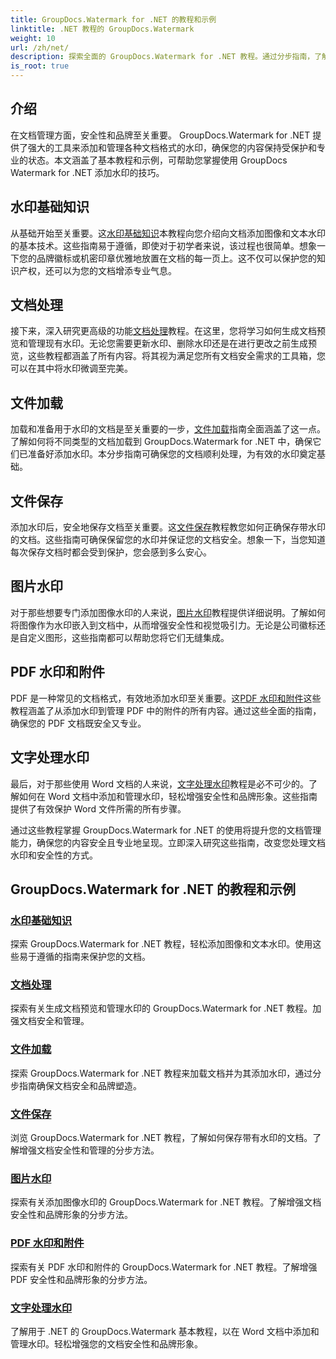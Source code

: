 ```yaml
---
title: GroupDocs.Watermark for .NET 的教程和示例
linktitle: .NET 教程的 GroupDocs.Watermark
weight: 10
url: /zh/net/
description: 探索全面的 GroupDocs.Watermark for .NET 教程。通过分步指南，了解如何添加、管理和保护各种文档格式的水印。
is_root: true
---
```

## 介绍

在文档管理方面，安全性和品牌至关重要。 GroupDocs.Watermark for .NET 提供了强大的工具来添加和管理各种文档格式的水印，确保您的内容保持受保护和专业的状态。本文涵盖了基本教程和示例，可帮助您掌握使用 GroupDocs Watermark for .NET 添加水印的技巧。

## 水印基础知识

从基础开始至关重要。这[水印基础知识](./watermarking-basics/)本教程向您介绍向文档添加图像和文本水印的基本技术。这些指南易于遵循，即使对于初学者来说，该过程也很简单。想象一下您的品牌徽标或机密印章优雅地放置在文档的每一页上。这不仅可以保护您的知识产权，还可以为您的文档增添专业气息。

## 文档处理

接下来，深入研究更高级的功能[文档处理](./document-manipulation/)教程。在这里，您将学习如何生成文档预览和管理现有水印。无论您需要更新水印、删除水印还是在进行更改之前生成预览，这些教程都涵盖了所有内容。将其视为满足您所有文档安全需求的工具箱，您可以在其中将水印微调至完美。

## 文件加载

加载和准备用于水印的文档是至关重要的一步，[文件加载](./document-loadings/)指南全面涵盖了这一点。了解如何将不同类型的文档加载到 GroupDocs.Watermark for .NET 中，确保它们已准备好添加水印。本分步指南可确保您的文档顺利处理，为有效的水印奠定基础。

## 文件保存

添加水印后，安全地保存文档至关重要。这[文件保存](./document-savings/)教程教您如何正确保存带水印的文档。这些指南可确保保留您的水印并保证您的文档安全。想象一下，当您知道每次保存文档时都会受到保护，您会感到多么安心。

## 图片水印

对于那些想要专门添加图像水印的人来说，[图片水印](./image-watermarkings/)教程提供详细说明。了解如何将图像作为水印嵌入到文档中，从而增强安全性和视觉吸引力。无论是公司徽标还是自定义图形，这些指南都可以帮助您将它们无缝集成。

## PDF 水印和附件

PDF 是一种常见的文档格式，有效地添加水印至关重要。这[PDF 水印和附件](./pdf-watermarking-attachments/)这些教程涵盖了从添加水印到管理 PDF 中的附件的所有内容。通过这些全面的指南，确保您的 PDF 文档既安全又专业。

## 文字处理水印

最后，对于那些使用 Word 文档的人来说，[文字处理水印](./word-processing-watermarkings/)教程是必不可少的。了解如何在 Word 文档中添加和管理水印，轻松增强安全性和品牌形象。这些指南提供了有效保护 Word 文件所需的所有步骤。

通过这些教程掌握 GroupDocs.Watermark for .NET 的使用将提升您的文档管理能力，确保您的内容安全且专业地呈现。立即深入研究这些指南，改变您处理文档水印和安全性的方式。
## GroupDocs.Watermark for .NET 的教程和示例 
### [水印基础知识](./watermarking-basics/)
探索 GroupDocs.Watermark for .NET 教程，轻松添加图像和文本水印。使用这些易于遵循的指南来保护您的文档。
### [文档处理](./document-manipulation/)
探索有关生成文档预览和管理水印的 GroupDocs.Watermark for .NET 教程。加强文档安全和管理。
### [文件加载](./document-loadings/)
探索 GroupDocs.Watermark for .NET 教程来加载文档并为其添加水印，通过分步指南确保文档安全和品牌塑造。
### [文件保存](./document-savings/)
浏览 GroupDocs.Watermark for .NET 教程，了解如何保存带有水印的文档。了解增强文档安全性和管理的分步方法。
### [图片水印](./image-watermarkings/)
探索有关添加图像水印的 GroupDocs.Watermark for .NET 教程。了解增强文档安全性和品牌形象的分步方法。
### [PDF 水印和附件](./pdf-watermarking-attachments/)
探索有关 PDF 水印和附件的 GroupDocs.Watermark for .NET 教程。了解增强 PDF 安全性和品牌形象的分步方法。
### [文字处理水印](./word-processing-watermarkings/)
了解用于 .NET 的 GroupDocs.Watermark 基本教程，以在 Word 文档中添加和管理水印。轻松增强您的文档安全性和品牌形象。